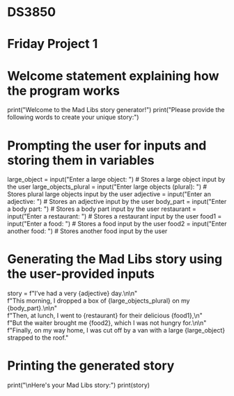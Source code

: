 # DS3850
# Friday Project 1
# Welcome statement explaining how the program works
print("Welcome to the Mad Libs story generator!")
print("Please provide the following words to create your unique story:")

# Prompting the user for inputs and storing them in variables
large_object = input("Enter a large object: ")  # Stores a large object input by the user
large_objects_plural = input("Enter large objects (plural): ")  # Stores plural large objects input by the user
adjective = input("Enter an adjective: ")  # Stores an adjective input by the user
body_part = input("Enter a body part: ")  # Stores a body part input by the user
restaurant = input("Enter a restaurant: ")  # Stores a restaurant input by the user
food1 = input("Enter a food: ")  # Stores a food input by the user
food2 = input("Enter another food: ")  # Stores another food input by the user

# Generating the Mad Libs story using the user-provided inputs
story = f"I’ve had a very {adjective} day.\n\n" \
        f"This morning, I dropped a box of {large_objects_plural} on my {body_part}.\n\n" \
        f"Then, at lunch, I went to {restaurant} for their delicious {food1},\n" \
        f"But the waiter brought me {food2}, which I was not hungry for.\n\n" \
        f"Finally, on my way home, I was cut off by a van with a large {large_object} strapped to the roof."

# Printing the generated story
print("\nHere's your Mad Libs story:")
print(story)
